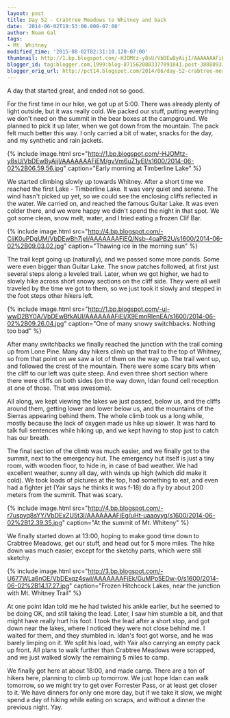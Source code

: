 ```yaml
---
layout: post
title: Day 52 - Crabtree Meadows to Whitney and back
date: '2014-06-02T19:53:00.000-07:00'
author: Noam Gal
tags:
- Mt. Whitney
modified_time: '2015-08-02T02:31:10.120-07:00'
thumbnail: http://1.bp.blogspot.com/-HJOMtz-y8sU/VbDEwByAijI/AAAAAAAFiEM/gvVm6uZ1yEI/s72-c/2014-06-02%2B06.59.56.jpg
blogger_id: tag:blogger.com,1999:blog-8715620883377891841.post-3888893304281854677
blogger_orig_url: http://pct14.blogspot.com/2014/06/day-52-crabtree-meadows-to-whitney-and.html
---
```


A day that started great, and ended not so good.

For the first time in our hike, we got up at 5:00. There was already plenty of light outside, but it was really cold. We packed our stuff, putting everything we don't need on the summit in the bear boxes at the campground. We planned to pick it up later, when we got down from the mountain. The pack felt much better this way. I only carried a bit of water, snacks for the day, and my synthetic and rain jackets.

{% include image.html src="http://1.bp.blogspot.com/-HJOMtz-y8sU/VbDEwByAijI/AAAAAAAFiEM/gvVm6uZ1yEI/s1600/2014-06-02%2B06.59.56.jpg" caption="Early morning at Timberline Lake" %}

We started climbing slowly up towards Whitney. After a short time we reached the first Lake - Timberline Lake. It was very quiet and serene. The wind hasn't picked up yet, so we could see the enclosing cliffs reflected in the water. We carried on, and reached the famous Guitar Lake. It was even colder there, and we were happy we didn't spend the night in that spot. We got some clean, snow melt, water, and I tried eating a frozen Clif Bar.

{% include image.html src="http://4.bp.blogspot.com/-CijK0uPDgUM/VbDEwBh7jeI/AAAAAAAFiEQ/Nsb-4qaPB2U/s1600/2014-06-02%2B09.03.02.jpg" caption="Thawing ice in the morning sun" %}

The trail kept going up (naturally), and we passed some more ponds. Some were even bigger than Guitar Lake. The snow patches followed, at first just several steps along a leveled trail. Later, when we got higher, we had to slowly hike across short snowy sections on the cliff side. They were all well traveled by the time we got to them, so we
 just took it slowly and stepped in the foot steps other hikers left.

{% include image.html src="http://1.bp.blogspot.com/-uj-wwD2BY0A/VbDEwBfkAUI/AAAAAAAFiEI/X9EmnRIenEA/s1600/2014-06-02%2B09.26.04.jpg" caption="One of many snowy switchbacks. Nothing too bad" %}

After many switchbacks we finally reached the junction with the trail coming up from Lone Pine. Many day hikers climb up that trail to the top of Whitney, so from that point on we saw a lot of them on the way up. The trail went up, and followed the crest of the mountain. There were some scary bits when the cliff to our left was quite steep. And even three short section where there were cliffs on both sides (on the way down, Idan found cell reception at one of those. That was awesome).

All along, we kept viewing the lakes we just passed, below us, and the cliffs around them, getting lower and lower below us, and the mountains of the Sierras appearing behind them. The whole climb took us a long while, mostly because the lack of oxygen made us hike up slower. It was hard to talk full sentences while hiking up, and we kept having to stop just to catch has our breath.

The final section of the climb was much easier, and we finally got to the summit, next to the emergency hut. The emergency hut itself is just a tiny room, with wooden floor, to hide in, in case of bad weather. We had excellent weather, sunny all day, with winds up high (which did make it cold). We took loads of pictures at the top, had something to eat, and even had a fighter jet (Yair says he thinks it was f-18) do a fly by about 200 meters from the summit. That was scary.

{% include image.html src="http://4.bp.blogspot.com/-r7uspyq8sYY/VbDExZU5t3I/AAAAAAAFiEg/uHt-uaaoyyg/s1600/2014-06-02%2B12.39.35.jpg" caption="At the summit of Mt. Whiteny" %}

We finally started down at 13:00, hoping to make good time down to Crabtree Meadows, get our stuff, and head out for 5 more miles. The hike down was much easier, except for the sketchy parts, which were still sketchy.

{% include image.html src="http://3.bp.blogspot.com/-U677WLa6nOE/VbDExqz4swI/AAAAAAAFiEk/GuMPo5EDw-0/s1600/2014-06-02%2B14.17.27.jpg" caption="Frozen Hitchcock Lakes, near the junction with Mt. Whitney Trail" %}

At one point Idan told me he had twisted his ankle earlier, but he seemed to be doing OK, and still taking the lead. Later, I saw him stumble a bit, and that might have really hurt his foot. I took the lead after a short stop, and got down near the lakes, where I noticed they were not close behind me. I waited for them, and they stumbled in. Idan's foot got worse, and he was barely limping on it. We split his load, with Yair also carrying an empty pack up front. All plans to walk further than Crabtree Meadows were scrapped, and we just walked slowly the remaining 5 miles to camp.

We finally got here at about 18:00, and made camp. There are a ton of hikers here, planning to climb up tomorrow. We just hope Idan can walk tomorrow, so we might try to get over Forrester Pass, or at least get closer to it. We have dinners for only one more day, but if we take it slow, we might spend a day of hiking while
 eating on scraps, and without a dinner the previous night. Yay.
